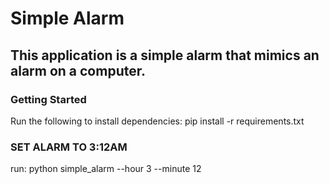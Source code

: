 # Simple Alarm
## This application is a simple alarm that mimics an alarm on a computer.
### Getting Started
Run the following to install dependencies: pip install -r requirements.txt
### SET ALARM TO 3:12AM
run: python simple_alarm --hour 3 --minute 12
